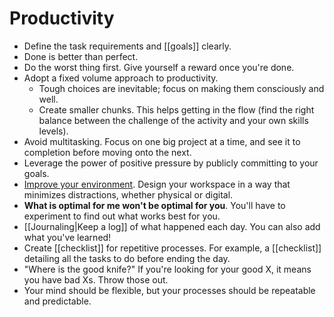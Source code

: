 # Productivity

- Define the task requirements and [[goals]] clearly.
- Done is better than perfect.
- Do the worst thing first. Give yourself a reward once you're done.
- Adopt a fixed volume approach to productivity.
  - Tough choices are inevitable; focus on making them consciously and well.
  - Create smaller chunks. This helps getting in the flow (find the right balance between the challenge of the activity and your own skills levels).
- Avoid multitasking. Focus on one big project at a time, and see it to completion before moving onto the next.
- Leverage the power of positive pressure by publicly committing to your goals.
- [Improve your environment](https://nesslabs.com/neuroscience-of-procrastination). Design your workspace in a way that minimizes distractions, whether physical or digital.
- **What is optimal for me won't be optimal for you**. You'll have to experiment to find out what works best for you.
- [[Journaling|Keep a log]] of what happened each day. You can also add what you've learned!
- Create [[checklist]] for repetitive processes. For example, a [[checklist]] detailing all the tasks to do before ending the day.
- "Where is the good knife?" If you're looking for your good X, it means you have bad Xs. Throw those out.
- Your mind should be flexible, but your processes should be repeatable and predictable.
